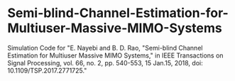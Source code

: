 # Semi-blind-Channel-Estimation-for-Multiuser-Massive-MIMO-Systems
Simulation Code for "E. Nayebi and B. D. Rao, "Semi-blind Channel Estimation for Multiuser Massive MIMO Systems," in IEEE Transactions on Signal Processing, vol. 66, no. 2, pp. 540-553, 15 Jan.15, 2018, doi: 10.1109/TSP.2017.2771725."
